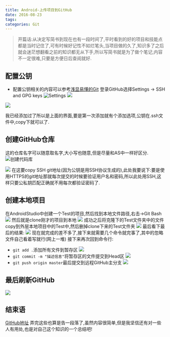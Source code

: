 ```yaml
---
title: Android-上传项目到GitHub
date: 2016-08-23
tags:
categories: Git
---
```

> 开篇话:从决定写简书到现在也有一段时间了,平时看到的好的项目和技能点都是当时记住了,可有时候好记性不如烂笔头,当项目做的久了,知识多了之后就会迷茫想翻看之前的知识都无从下手,所以写简书就是为了做个笔记,内容不一定很难,只要是方便日后查阅就好.

## 配置公钥
- 配置公钥相关的内容可以参考[浅显易懂的Git](http://www.jianshu.com/p/588d09d48e9a)
登录GitHub选择Settings -> SSH and GPG keys
![Settings](http://upload-images.jianshu.io/upload_images/3846387-6b8b7489d006bb7f.png?imageMogr2/auto-orient/strip%7CimageView2/2/w/1240)
![](http://upload-images.jianshu.io/upload_images/3846387-ed889b71bbd1c864.png?imageMogr2/auto-orient/strip%7CimageView2/2/w/1240)

![](http://upload-images.jianshu.io/upload_images/3846387-d1f1b972761804ac.png?imageMogr2/auto-orient/strip%7CimageView2/2/w/640)

我已经添加过了所以是上面的界面,要是第一次添加就有个添加选项,公钥在.ssh文件中,copy下就可以了.

## 创建GitHub仓库
这的仓库名字可以随意取名字,大小写也随意,但是尽量和AS中一样好区分.
![创建代码库](http://upload-images.jianshu.io/upload_images/3846387-7cf5483a006f2710.png?imageMogr2/auto-orient/strip%7CimageView2/2/w/1240)

![](http://upload-images.jianshu.io/upload_images/3846387-6ad84b48b2eb6409.png?imageMogr2/auto-orient/strip%7CimageView2/2/w/1240)
在这要copy SSH git地址(因为公钥是用SSH协议生成的),此处我要说下:要是使用HTTPS的git地址那就每次提交的时候要验证用户名和密码,所以此处用SSH,这样只要公私钥匹配正确就不用每次都验证密码了.

## 创建本地项目

在AndroidStudio中创建一个Test的项目,然后找到本地文件路径,右击->Git Bash
![](http://upload-images.jianshu.io/upload_images/3846387-ce01dad494c7f7cc.png?imageMogr2/auto-orient/strip%7CimageView2/2/w/1240)
然后就是clone刚才的项目到本地
![](http://upload-images.jianshu.io/upload_images/3846387-776e5e1792c0dd4e.png?imageMogr2/auto-orient/strip%7CimageView2/2/w/1240)
成功之后将克隆下的Test文件夹中的文件copy到外层本地项目中的Test中,然后删掉clone下来的Test文件夹
![](http://upload-images.jianshu.io/upload_images/3846387-e93c95f98a40f0ca.png?imageMogr2/auto-orient/strip%7CimageView2/2/w/1240)
最后看下最后的结果:
![](http://upload-images.jianshu.io/upload_images/3846387-2b8a5ff0ec9615de.png?imageMogr2/auto-orient/strip%7CimageView2/2/w/1240)
现在就完成的差不多了,接下来就需要几个命令就完事了,其中的忽略文件自己看着写就行(网上一堆)
接下来再次回到命令行:
- `git add .`添加所有文件到暂存区
![](http://upload-images.jianshu.io/upload_images/3846387-84bd4342786173cf.png?imageMogr2/auto-orient/strip%7CimageView2/2/w/1240)
- `git commit -m "描述信息"`将暂存区的文件提交到Head区
![](http://upload-images.jianshu.io/upload_images/3846387-a51141b37e83cede.png?imageMogr2/auto-orient/strip%7CimageView2/2/w/1240)
- `git push origin master`最后提交到远程GitHub主分支
![](http://upload-images.jianshu.io/upload_images/3846387-2c7c07118de427b2.png?imageMogr2/auto-orient/strip%7CimageView2/2/w/1240)

## 最后刷新GitHub

![](http://upload-images.jianshu.io/upload_images/3846387-b119b7a5a3f5f317.png?imageMogr2/auto-orient/strip%7CimageView2/2/w/1240)

## 结束语

[GitHub地址](https://github.com/lqxue/Test)
弄完这些也算是告一段落了,虽然内容很简单,但是我坚信还有对一些人有用处,也是对自己这个知识的一个总结吧!

